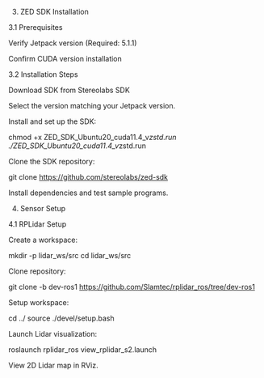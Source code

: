 3. ZED SDK Installation

3.1 Prerequisites

Verify Jetpack version (Required: 5.1.1)

Confirm CUDA version installation

3.2 Installation Steps

Download SDK from Stereolabs SDK

Select the version matching your Jetpack version.

Install and set up the SDK:

chmod +x ZED_SDK_Ubuntu20_cuda11.4_v*zstd.run
./ZED_SDK_Ubuntu20_cuda11.4_v*zstd.run

Clone the SDK repository:

git clone https://github.com/stereolabs/zed-sdk

Install dependencies and test sample programs.

4. Sensor Setup

4.1 RPLidar Setup

Create a workspace:

mkdir -p lidar_ws/src
cd lidar_ws/src

Clone repository:

git clone -b dev-ros1 https://github.com/Slamtec/rplidar_ros/tree/dev-ros1

Setup workspace:

cd ../
source ./devel/setup.bash

Launch Lidar visualization:

roslaunch rplidar_ros view_rplidar_s2.launch

View 2D Lidar map in RViz.